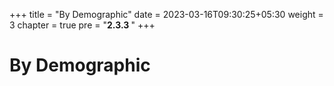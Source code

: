 +++
title = "By Demographic"
date = 2023-03-16T09:30:25+05:30
weight = 3
chapter = true
pre = "<b>2.3.3 </b>"
+++

# By Demographic


